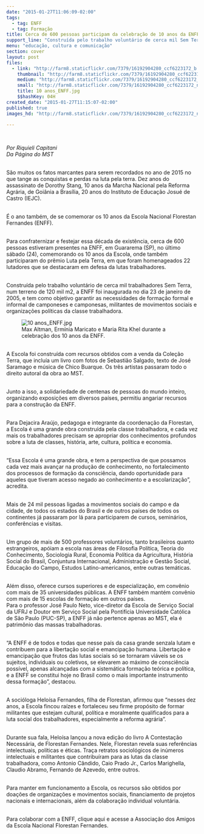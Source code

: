 ```yaml
---
date: "2015-01-27T11:06:09-02:00"
tags:
  - tag: ENFF
  - tag: Formação
title: Cerca de 600 pessoas participam da celebração de 10 anos da ENFF
support_line: "Construída pelo trabalho voluntário de cerca mil Sem Terra, a ENFF tem o objetivo de garantir a formação da classe trabalhadora."
menu: "educação, cultura e comunicação"
section: cover
layout: post
files:
  - link: "http://farm8.staticflickr.com/7379/16192904280_ccf6223172_b.jpg"
    thumbnail: "http://farm8.staticflickr.com/7379/16192904280_ccf6223172_t.jpg"
    medium: "http://farm8.staticflickr.com/7379/16192904280_ccf6223172_z.jpg"
    small: "http://farm8.staticflickr.com/7379/16192904280_ccf6223172_n.jpg"
    title: 10 anos_ENFF.jpg
    $$hashKey: 04H
created_date: "2015-01-27T11:15:07-02:00"
published: true
images_hd: "http://farm8.staticflickr.com/7379/16192904280_ccf6223172_n.jpg"

---
```

<p>&nbsp;</p>

<p><em>Por Riquieli Capitani<br />
Da P&aacute;gina do MST</em></p>

<p><br />
S&atilde;o muitos os fatos marcantes para serem recordados no ano de 2015 no que tange as conquistas e perdas na luta pela terra. Dez anos do assassinato de Dorothy Stang, 10 anos da Marcha Nacional pela Reforma Agr&aacute;ria, de Goi&acirc;nia a Bras&iacute;lia, 20 anos do Instituto de Educa&ccedil;&atilde;o Josu&eacute; de Castro (IEJC).</p>

<p><br />
&Eacute; o ano tamb&eacute;m, de se comemorar os 10 anos da Escola Nacional Florestan Fernandes (ENFF).</p>

<p><br />
Para confraternizar e festejar essa d&eacute;cada de exist&ecirc;ncia, cerca de 600 pessoas estiveram presentes na ENFF, em Guararema (SP), no &uacute;ltimo s&aacute;bado (24), comemorando os 10 anos da Escola, onde tamb&eacute;m participaram do pr&ecirc;mio Luta pela Terra, em que foram homenageados 22 lutadores que se destacaram em defesa da lutas trabalhadores.</p>

<p><br />
Constru&iacute;da pelo trabalho volunt&aacute;rio de cerca mil trabalhadores Sem Terra, num terreno de 120 mil m2, a ENFF foi inaugurada no dia 23 de janeiro de 2005, e tem como objetivo garantir as necessidades de forma&ccedil;&atilde;o formal e informal de camponeses e camponesas, militantes de movimentos sociais e organiza&ccedil;&otilde;es pol&iacute;ticas da classe trabalhadora.</p>

<figure class="image"><img alt="10 anos_ENFF.jpg" src="http://farm8.staticflickr.com/7379/16192904280_ccf6223172_b.jpg" />
<figcaption>Max Altman, Erm&iacute;nia Maricato e Maria Rita Khel durante a celebra&ccedil;&atilde;o dos 10 anos da ENFF.</figcaption>
</figure>

<p><br />
A Escola foi constru&iacute;da com recursos obtidos com a venda da Cole&ccedil;&atilde;o Terra, que inclu&iacute;a um livro com fotos de Sebasti&atilde;o Salgado, texto de Jos&eacute; Saramago e m&uacute;sica de Chico Buarque. Os tr&ecirc;s artistas passaram todo o direito autoral da obra ao MST.</p>

<p><br />
Junto a isso, a solidariedade de centenas de pessoas do mundo inteiro, organizando exposi&ccedil;&otilde;es em diversos pa&iacute;ses, permitiu angariar recursos para a constru&ccedil;&atilde;o da ENFF.</p>

<p><br />
Para Dejacira Ara&uacute;jo, pedagoga e integrante da coordena&ccedil;&atilde;o da Florestan, a Escola &eacute; uma grande obra constru&iacute;da pela classe trabalhadora, e cada vez mais os trabalhadores precisam se apropriar dos conhecimentos profundos sobre a luta de classes, hist&oacute;ria, arte, cultura, pol&iacute;tica e economia.</p>

<p><br />
&ldquo;Essa Escola &eacute; uma grande obra, e tem a perspectiva de que possamos cada vez mais avan&ccedil;ar na produ&ccedil;&atilde;o de conhecimento, no fortalecimento dos processos de forma&ccedil;&atilde;o da consci&ecirc;ncia, dando oportunidade para aqueles que tiveram acesso negado ao conhecimento e a escolariza&ccedil;&atilde;o&rdquo;, acredita.</p>

<p><br />
Mais de 24 mil pessoas ligadas a movimentos sociais do campo e da cidade, de todos os estados do Brasil e de outros pa&iacute;ses de todos os continentes j&aacute; passaram por l&aacute; para participarem de cursos, semin&aacute;rios, confer&ecirc;ncias e visitas.</p>

<p><br />
Um grupo de mais de 500 professores volunt&aacute;rios, tanto brasileiros quanto estrangeiros, ap&oacute;iam a escola nas &aacute;reas de Filosofia Pol&iacute;tica, Teoria do Conhecimento, Sociologia Rural, Economia Pol&iacute;tica da Agricultura, Hist&oacute;ria Social do Brasil, Conjuntura Internacional, Administra&ccedil;&atilde;o e Gest&atilde;o Social, Educa&ccedil;&atilde;o do Campo, Estudos Latino-americanos, entre outras tem&aacute;ticas.</p>

<p><br />
Al&eacute;m disso, oferece cursos superiores e de especializa&ccedil;&atilde;o, em conv&ecirc;nio com mais de 35 universidades p&uacute;blicas. A ENFF tamb&eacute;m mant&eacute;m conv&ecirc;nio com mais de 15 escolas de forma&ccedil;&atilde;o em outros pa&iacute;ses.<br />
Para o professor Jos&eacute; Paulo Neto, vice-diretor da Escola de Servi&ccedil;o Social da UFRJ e Doutor em Servi&ccedil;o Social pela Pontif&iacute;cia Universidade Cat&oacute;lica de S&atilde;o Paulo (PUC-SP), a ENFF j&aacute; n&atilde;o pertence apenas ao MST, ela &eacute; patrim&ocirc;nio das massas trabalhadoras.</p>

<p><br />
&ldquo;A ENFF &eacute; de todos e todas que nesse pa&iacute;s da casa grande senzala lutam e contribuem para a liberta&ccedil;&atilde;o social e emancipa&ccedil;&atilde;o humana. Liberta&ccedil;&atilde;o e emancipa&ccedil;&atilde;o que frutos das lutas sociais s&oacute; se tornaram vi&aacute;veis se os sujeitos, individuais ou coletivos, se elevarem ao m&aacute;ximo de consci&ecirc;ncia poss&iacute;vel, apenas alcan&ccedil;adas com a sistem&aacute;tica forma&ccedil;&atilde;o te&oacute;rica e pol&iacute;tica, e a ENFF se constitui hoje no Brasil como o mais importante instrumento dessa forma&ccedil;&atilde;o&rdquo;, destacou.</p>

<p><br />
A soci&oacute;loga Helo&iacute;sa Fernandes, filha de Florestan, afirmou que &ldquo;nesses dez anos, a Escola fincou ra&iacute;zes e fortaleceu seu firme prop&oacute;sito de formar militantes que estejam cultural, pol&iacute;tica e moralmente qualificados para a luta social dos trabalhadores, especialmente a reforma agr&aacute;ria&rdquo;.</p>

<p><br />
Durante sua fala, Helo&iacute;sa lan&ccedil;ou a nova edi&ccedil;&atilde;o do livro A Contesta&ccedil;&atilde;o Necess&aacute;ria, de Florestan Fernandes. Nele, Florestan revela suas refer&ecirc;ncias intelectuais, pol&iacute;ticas e &eacute;ticas. Tra&ccedil;a retratos sociol&oacute;gicos de in&uacute;meros intelectuais e militantes que contribu&iacute;ram para as lutas da classe trabalhadora, como Antonio C&acirc;ndido, Caio Prado Jr., Carlos Marighella, Claudio Abramo, Fernando de Azevedo, entre outros.</p>

<p><br />
Para manter em funcionamento a Escola, os recursos s&atilde;o obtidos por doa&ccedil;&otilde;es de organiza&ccedil;&otilde;es e movimentos sociais, financiamento de projetos nacionais e internacionais, al&eacute;m da colabora&ccedil;&atilde;o individual volunt&aacute;ria.</p>

<p><br />
Para colaborar com a ENFF, clique aqui e acesse a Associa&ccedil;&atilde;o dos Amigos da Escola Nacional Florestan Fernandes.</p>
